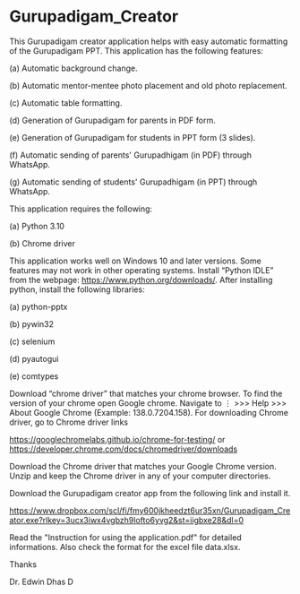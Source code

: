 # Gurupadigam_Creator

This Gurupadigam creator application helps with easy automatic formatting of the Gurupadigam PPT. This application has the following features: 
	
 (a) Automatic background change.
 
 (b) Automatic mentor-mentee photo placement and old photo replacement.
 
 (c) Automatic table formatting.
 
 (d) Generation of Gurupadigam for parents in PDF form.
 
 (e) Generation of Gurupadigam for students in PPT form (3 slides). 
 
 (f) Automatic sending of parents' Gurupadhigam (in PDF) through WhatsApp.

 (g) Automatic sending of students' Gurupadhigam (in PPT) through WhatsApp.

This application requires the following:

(a) Python 3.10 

(b) Chrome driver

This application works well on Windows 10 and later versions. Some features may not work in other operating systems.
Install “Python IDLE” from the webpage:  https://www.python.org/downloads/. After installing python, install the following libraries:

(a) python-pptx

(b) pywin32

(c) selenium

(d) pyautogui

(e) comtypes

Download “chrome driver” that matches your chrome browser. To find the version of your chrome open Google chrome. Navigate to ⋮ >>> Help >>> About Google Chrome (Example: 138.0.7204.158). For downloading Chrome driver, go to Chrome driver links 

https://googlechromelabs.github.io/chrome-for-testing/ 
or 
https://developer.chrome.com/docs/chromedriver/downloads 

Download the Chrome driver that matches your Google Chrome version. Unzip and keep the Chrome driver in any of your computer directories. 


Download the Gurupadigam creator app from the following link and install it.

https://www.dropbox.com/scl/fi/fmy600jkheedzt6ur35xn/Gurupadigam_Creator.exe?rlkey=3ucx3iwx4vgbzh9lofto6yvg2&st=iigbxe28&dl=0


Read the "Instruction for using the application.pdf" for detailed informations. Also check the format for the excel file data.xlsx.


Thanks

Dr. Edwin Dhas D
